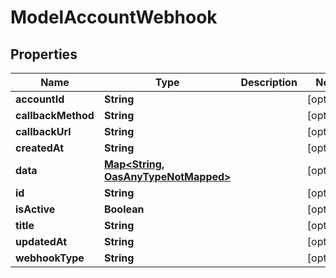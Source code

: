 

# ModelAccountWebhook

## Properties

Name | Type | Description | Notes
------------ | ------------- | ------------- | -------------
**accountId** | **String** |  |  [optional]
**callbackMethod** | **String** |  |  [optional]
**callbackUrl** | **String** |  |  [optional]
**createdAt** | **String** |  |  [optional]
**data** | [**Map&lt;String, OasAnyTypeNotMapped&gt;**](OasAnyTypeNotMapped.md) |  |  [optional]
**id** | **String** |  |  [optional]
**isActive** | **Boolean** |  |  [optional]
**title** | **String** |  |  [optional]
**updatedAt** | **String** |  |  [optional]
**webhookType** | **String** |  |  [optional]




